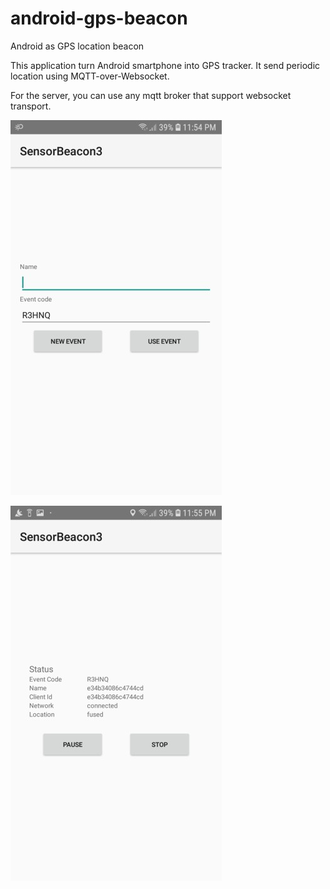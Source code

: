 # android-gps-beacon
Android as GPS location beacon

This application turn Android smartphone into GPS tracker. It send periodic location using MQTT-over-Websocket.

For the server, you can use any mqtt broker that support websocket transport.

![main](https://raw.githubusercontent.com/nuhamind2/android-gps-beacon/master/docs/image/main.jpg)



![status](https://raw.githubusercontent.com/nuhamind2/android-gps-beacon/master/docs/image/status.jpg)
